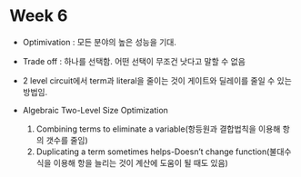 # Week 6

+ Optimivation : 모든 분야의 높은 성능을 기대.

+ Trade off : 하나를 선택함. 어떤 선택이 무조건 낫다고 말할 수 없음

+ 2 level circuit에서 term과 literal을 줄이는 것이 게이트와 딜레이를 줄일 수 있는 방법임.

+ Algebraic Two-Level Size Optimization

    1. Combining terms to eliminate a variable(항등원과 결합법칙을 이용해 항의 갯수를 줄임)
    2. Duplicating a term sometimes helps-Doesn’t change function(불대수식을 이용해 항을 늘리는 것이 계산에 도움이 될 때도 있음)